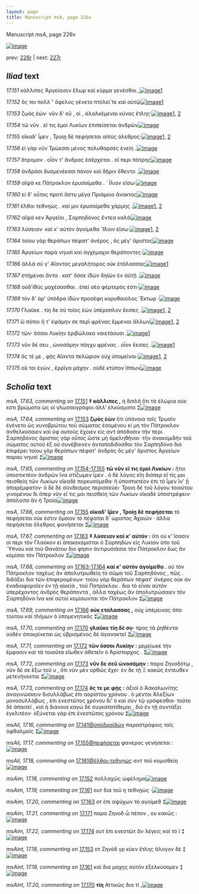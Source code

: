 ```yaml
---
layout: page
title: Manuscript msA, page 226v
---
```


Manuscript msA, page 226v

[![image](http://www.homermultitext.org/iipsrv?OBJ=IIP,1.0&FIF=/project/homer/pyramidal/deepzoom/hmt/vaimg/2017a/VA226VN_0728.tif&WID=100&CVT=JPEG)](http://www.homermultitext.org/ict2/?urn=urn:cite2:hmt:vaimg.2017a:VA226VN_0728)

prev:  [226r](../226r/) | next:  [227r](../227r/)

## *Iliad* text

*17.151* <a id="17.151"/> κάλλιπες Ἀργείοισιν ἕλωρ καὶ κῦρμα γενέσθαι ,[![image](http://www.homermultitext.org/iipsrv?OBJ=IIP,1.0&FIF=/project/homer/pyramidal/deepzoom/hmt/vaimg/2017a/VA226VN_0728.tif&RGN=0.483,0.2201,0.376,0.0285&WID=1000&CVT=JPEG)](http://www.homermultitext.org/ict2/?urn=urn:cite2:hmt:vaimg.2017a:VA226VN_0728@0.483,0.2201,0.376,0.0285)[1](#msA_17.63)

*17.152* <a id="17.152"/> ὅς τοι πολλ`' ὄφελος γένετο πτόλεί̈ τε καὶ αὐτῷ[![image](http://www.homermultitext.org/iipsrv?OBJ=IIP,1.0&FIF=/project/homer/pyramidal/deepzoom/hmt/vaimg/2017a/VA226VN_0728.tif&RGN=0.481,0.2412,0.369,0.0248&WID=1000&CVT=JPEG)](http://www.homermultitext.org/ict2/?urn=urn:cite2:hmt:vaimg.2017a:VA226VN_0728@0.481,0.2412,0.369,0.0248)[1](#msAim_17.18)

*17.153* <a id="17.153"/> ζωὸς ἐών· νῦν δ' οὔ , οἱ , ἀλαλκέμεναι κύνας ἔτλης·[![image](http://www.homermultitext.org/iipsrv?OBJ=IIP,1.0&FIF=/project/homer/pyramidal/deepzoom/hmt/vaimg/2017a/VA226VN_0728.tif&RGN=0.483,0.2592,0.411,0.0248&WID=1000&CVT=JPEG)](http://www.homermultitext.org/ict2/?urn=urn:cite2:hmt:vaimg.2017a:VA226VN_0728@0.483,0.2592,0.411,0.0248)[1](#msAint_17.18), [2](#msA_17.64)

*17.154* <a id="17.154"/> τῶ νῦν . εἴ τις ἐμοὶ Λυκίων ἐπιπείσεται ἀνδρῶν[![image](http://www.homermultitext.org/iipsrv?OBJ=IIP,1.0&FIF=/project/homer/pyramidal/deepzoom/hmt/vaimg/2017a/VA226VN_0728.tif&RGN=0.485,0.278,0.411,0.0248&WID=1000&CVT=JPEG)](http://www.homermultitext.org/ict2/?urn=urn:cite2:hmt:vaimg.2017a:VA226VN_0728@0.485,0.278,0.411,0.0248)

*17.155* <a id="17.155"/> οἴκαδ' ΐμεν , Τροίῃ δὲ πεφήσεται αἰπὺς όλεθρος·[![image](http://www.homermultitext.org/iipsrv?OBJ=IIP,1.0&FIF=/project/homer/pyramidal/deepzoom/hmt/vaimg/2017a/VA226VN_0728.tif&RGN=0.488,0.2968,0.411,0.0248&WID=1000&CVT=JPEG)](http://www.homermultitext.org/ict2/?urn=urn:cite2:hmt:vaimg.2017a:VA226VN_0728@0.488,0.2968,0.411,0.0248)[1](#msAil_17.17), [2](#msA_17.66)

*17.156* <a id="17.156"/> εἰ γὰρ νῦν Τρώεσσι μένος πολυθαρσὲς ἐνείη .[![image](http://www.homermultitext.org/iipsrv?OBJ=IIP,1.0&FIF=/project/homer/pyramidal/deepzoom/hmt/vaimg/2017a/VA226VN_0728.tif&RGN=0.491,0.3171,0.372,0.0203&WID=1000&CVT=JPEG)](http://www.homermultitext.org/ict2/?urn=urn:cite2:hmt:vaimg.2017a:VA226VN_0728@0.491,0.3171,0.372,0.0203)

*17.157* <a id="17.157"/> ἄτρομον . οἷόν τ' ἄνδρας ἐσἔρχεται . οἳ περι πάτρης[![image](http://www.homermultitext.org/iipsrv?OBJ=IIP,1.0&FIF=/project/homer/pyramidal/deepzoom/hmt/vaimg/2017a/VA226VN_0728.tif&RGN=0.49,0.3351,0.401,0.0203&WID=1000&CVT=JPEG)](http://www.homermultitext.org/ict2/?urn=urn:cite2:hmt:vaimg.2017a:VA226VN_0728@0.49,0.3351,0.401,0.0203)

*17.158* <a id="17.158"/> ἀνδράσι δυσμενέεσσι πόνον καὶ δῆριν ἔθεντο .[![image](http://www.homermultitext.org/iipsrv?OBJ=IIP,1.0&FIF=/project/homer/pyramidal/deepzoom/hmt/vaimg/2017a/VA226VN_0728.tif&RGN=0.489,0.3546,0.38,0.0225&WID=1000&CVT=JPEG)](http://www.homermultitext.org/ict2/?urn=urn:cite2:hmt:vaimg.2017a:VA226VN_0728@0.489,0.3546,0.38,0.0225)

*17.159* <a id="17.159"/> αῖψά κε Πάτροκλον ἐρυσαίμεθα . ΄ Ϊλιον εἴσω·[![image](http://www.homermultitext.org/iipsrv?OBJ=IIP,1.0&FIF=/project/homer/pyramidal/deepzoom/hmt/vaimg/2017a/VA226VN_0728.tif&RGN=0.495,0.3734,0.386,0.0225&WID=1000&CVT=JPEG)](http://www.homermultitext.org/ict2/?urn=urn:cite2:hmt:vaimg.2017a:VA226VN_0728@0.495,0.3734,0.386,0.0225)

*17.160* <a id="17.160"/> εἰ δ' οὗτος προτὶ ἄστυ μέγα Πριάμοιο ἄνακτος[![image](http://www.homermultitext.org/iipsrv?OBJ=IIP,1.0&FIF=/project/homer/pyramidal/deepzoom/hmt/vaimg/2017a/VA226VN_0728.tif&RGN=0.491,0.3914,0.393,0.0225&WID=1000&CVT=JPEG)](http://www.homermultitext.org/ict2/?urn=urn:cite2:hmt:vaimg.2017a:VA226VN_0728@0.491,0.3914,0.393,0.0225)

*17.161* <a id="17.161"/> ἔλθοι τεθνηὼς . καί μιν ἐρυσαίμεθα χάρμης .[![image](http://www.homermultitext.org/iipsrv?OBJ=IIP,1.0&FIF=/project/homer/pyramidal/deepzoom/hmt/vaimg/2017a/VA226VN_0728.tif&RGN=0.485,0.4095,0.398,0.0285&WID=1000&CVT=JPEG)](http://www.homermultitext.org/ict2/?urn=urn:cite2:hmt:vaimg.2017a:VA226VN_0728@0.485,0.4095,0.398,0.0285)[1](#msAint_17.19), [2](#msAim_17.19)

*17.162* <a id="17.162"/> αῖψά κεν Ἀργεῖοι , Σαρπηδόνος ἔντεα καλὰ[![image](http://www.homermultitext.org/iipsrv?OBJ=IIP,1.0&FIF=/project/homer/pyramidal/deepzoom/hmt/vaimg/2017a/VA226VN_0728.tif&RGN=0.486,0.4298,0.398,0.0263&WID=1000&CVT=JPEG)](http://www.homermultitext.org/ict2/?urn=urn:cite2:hmt:vaimg.2017a:VA226VN_0728@0.486,0.4298,0.398,0.0263)

*17.163* <a id="17.163"/> λύσειαν· καί κ' αὐτὸν ἀγοίμεθα Ἴ̈λιον εἴσω·[![image](http://www.homermultitext.org/iipsrv?OBJ=IIP,1.0&FIF=/project/homer/pyramidal/deepzoom/hmt/vaimg/2017a/VA226VN_0728.tif&RGN=0.486,0.4493,0.379,0.0263&WID=1000&CVT=JPEG)](http://www.homermultitext.org/ict2/?urn=urn:cite2:hmt:vaimg.2017a:VA226VN_0728@0.486,0.4493,0.379,0.0263)[1](#msAim_17.20), [2](#msA_17.67)

*17.164* <a id="17.164"/> τοίου γὰρ θεράπων πέφατ' ἀνέρος , ὃς μέγ' ἄριστος[![image](http://www.homermultitext.org/iipsrv?OBJ=IIP,1.0&FIF=/project/homer/pyramidal/deepzoom/hmt/vaimg/2017a/VA226VN_0728.tif&RGN=0.488,0.4673,0.398,0.0263&WID=1000&CVT=JPEG)](http://www.homermultitext.org/ict2/?urn=urn:cite2:hmt:vaimg.2017a:VA226VN_0728@0.488,0.4673,0.398,0.0263)

*17.165* <a id="17.165"/> Ἀργείων παρὰ νηυσὶ καὶ ἀγχέμαχοι θεράποντες·[![image](http://www.homermultitext.org/iipsrv?OBJ=IIP,1.0&FIF=/project/homer/pyramidal/deepzoom/hmt/vaimg/2017a/VA226VN_0728.tif&RGN=0.485,0.4853,0.398,0.0263&WID=1000&CVT=JPEG)](http://www.homermultitext.org/ict2/?urn=urn:cite2:hmt:vaimg.2017a:VA226VN_0728@0.485,0.4853,0.398,0.0263)

*17.166* <a id="17.166"/> ἀλλὰ σύ γ' Αἴαντος μεγαλήτορος οὐκ ἐτάλασσας[![image](http://www.homermultitext.org/iipsrv?OBJ=IIP,1.0&FIF=/project/homer/pyramidal/deepzoom/hmt/vaimg/2017a/VA226VN_0728.tif&RGN=0.485,0.5056,0.398,0.0263&WID=1000&CVT=JPEG)](http://www.homermultitext.org/ict2/?urn=urn:cite2:hmt:vaimg.2017a:VA226VN_0728@0.485,0.5056,0.398,0.0263)[1](#msA_17.69)

*17.167* <a id="17.167"/> στήμεναι ἄντα . κατ' ὄσσε ἰ̈̈δὼν δηί̈ων ἐν ἀϋτῇ .[![image](http://www.homermultitext.org/iipsrv?OBJ=IIP,1.0&FIF=/project/homer/pyramidal/deepzoom/hmt/vaimg/2017a/VA226VN_0728.tif&RGN=0.488,0.5237,0.419,0.0263&WID=1000&CVT=JPEG)](http://www.homermultitext.org/ict2/?urn=urn:cite2:hmt:vaimg.2017a:VA226VN_0728@0.488,0.5237,0.419,0.0263)

*17.168* <a id="17.168"/> οὐδ'ἰ̈θὺς μαχέσασθαι . ἐπεὶ σέο φέρτερός ἐστι·[![image](http://www.homermultitext.org/iipsrv?OBJ=IIP,1.0&FIF=/project/homer/pyramidal/deepzoom/hmt/vaimg/2017a/VA226VN_0728.tif&RGN=0.484,0.5455,0.411,0.0225&WID=1000&CVT=JPEG)](http://www.homermultitext.org/ict2/?urn=urn:cite2:hmt:vaimg.2017a:VA226VN_0728@0.484,0.5455,0.411,0.0225)

*17.169* <a id="17.169"/> τὸν δ' ὰρ' ὑπόδρα ἰ̈δὼν προσέφη κορυθαιόλος Ἕκτωρ ·[![image](http://www.homermultitext.org/iipsrv?OBJ=IIP,1.0&FIF=/project/homer/pyramidal/deepzoom/hmt/vaimg/2017a/VA226VN_0728.tif&RGN=0.487,0.5635,0.42,0.0225&WID=1000&CVT=JPEG)](http://www.homermultitext.org/ict2/?urn=urn:cite2:hmt:vaimg.2017a:VA226VN_0728@0.487,0.5635,0.42,0.0225)

*17.170* <a id="17.170"/> Γλαῦκε . τίη δε σὺ τοῖος ἐὼν ὑπέροπλον ἔειπες .[![image](http://www.homermultitext.org/iipsrv?OBJ=IIP,1.0&FIF=/project/homer/pyramidal/deepzoom/hmt/vaimg/2017a/VA226VN_0728.tif&RGN=0.484,0.5823,0.42,0.0225&WID=1000&CVT=JPEG)](http://www.homermultitext.org/ict2/?urn=urn:cite2:hmt:vaimg.2017a:VA226VN_0728@0.484,0.5823,0.42,0.0225)[1](#msA_17.70), [2](#msAint_17.20)

*17.171* <a id="17.171"/> ὢ πόποι ῆ τ' ἐφάμην σε περὶ φρένας ἔμμεναι ἄλλων[![image](http://www.homermultitext.org/iipsrv?OBJ=IIP,1.0&FIF=/project/homer/pyramidal/deepzoom/hmt/vaimg/2017a/VA226VN_0728.tif&RGN=0.482,0.6018,0.439,0.0225&WID=1000&CVT=JPEG)](http://www.homermultitext.org/ict2/?urn=urn:cite2:hmt:vaimg.2017a:VA226VN_0728@0.482,0.6018,0.439,0.0225)[1](#msAil_17.19), [2](#msAim_17.21)

*17.172* <a id="17.172"/> τῶν· ὅσσοι Λυκίην ἐριβώλακα ναιετάουσι .[![image](http://www.homermultitext.org/iipsrv?OBJ=IIP,1.0&FIF=/project/homer/pyramidal/deepzoom/hmt/vaimg/2017a/VA226VN_0728.tif&RGN=0.483,0.6206,0.38,0.0225&WID=1000&CVT=JPEG)](http://www.homermultitext.org/ict2/?urn=urn:cite2:hmt:vaimg.2017a:VA226VN_0728@0.483,0.6206,0.38,0.0225)[1](#msA_17.71)

*17.173* <a id="17.173"/> νῦν δέ σευ , ὠνοσάμην πάγχυ φρένας . οἷον ἔειπες .[![image](http://www.homermultitext.org/iipsrv?OBJ=IIP,1.0&FIF=/project/homer/pyramidal/deepzoom/hmt/vaimg/2017a/VA226VN_0728.tif&RGN=0.491,0.6379,0.405,0.0255&WID=1000&CVT=JPEG)](http://www.homermultitext.org/ict2/?urn=urn:cite2:hmt:vaimg.2017a:VA226VN_0728@0.491,0.6379,0.405,0.0255)[1](#msA_17.72)

*17.174* <a id="17.174"/> ὅς τέ με , φῂς Αἴαντα πελώριον οὐχ ὑπομεῖναι·[![image](http://www.homermultitext.org/iipsrv?OBJ=IIP,1.0&FIF=/project/homer/pyramidal/deepzoom/hmt/vaimg/2017a/VA226VN_0728.tif&RGN=0.492,0.6566,0.385,0.024&WID=1000&CVT=JPEG)](http://www.homermultitext.org/ict2/?urn=urn:cite2:hmt:vaimg.2017a:VA226VN_0728@0.492,0.6566,0.385,0.024)[1](#msA_17.73), [2](#msAim_17.22)

*17.175* <a id="17.175"/> οὔ τοι ἐγὼν , ἔρρῑγα μάχην . οὐδὲ κτύπον ἵππων[![image](http://www.homermultitext.org/iipsrv?OBJ=IIP,1.0&FIF=/project/homer/pyramidal/deepzoom/hmt/vaimg/2017a/VA226VN_0728.tif&RGN=0.495,0.6777,0.385,0.024&WID=1000&CVT=JPEG)](http://www.homermultitext.org/ict2/?urn=urn:cite2:hmt:vaimg.2017a:VA226VN_0728@0.495,0.6777,0.385,0.024)

## *Scholia* text

*msA, 17.63, commenting on* [17.151](#17.151)  <a id="msA_17.63"/> **‡ κάλλιπες ,** ἡ διπλῆ ὅτι τὰ ἐλώρια οὐκ εστι βρώματα ὡς οἱ γλωσσογράφοι ἀλλ' ἐλκύσματα ⁑[![image](http://www.homermultitext.org/iipsrv?OBJ=IIP,1.0&FIF=/project/homer/pyramidal/deepzoom/hmt/vaimg/2017a/VA226VN_0728.tif&RGN=0.234,0.1037,0.509,0.0248&WID=1000&CVT=JPEG)](http://www.homermultitext.org/ict2/?urn=urn:cite2:hmt:vaimg.2017a:VA226VN_0728@0.234,0.1037,0.509,0.0248)

*msA, 17.64, commenting on* [17.153](#17.153)  <a id="msA_17.64"/> **ζῳὸς ἐὼν** ὅτι ὑπόνοια τοῖς Τρωσὶν ἐγένετο ὡς κυνοβρώτου τοῦ σώματος ἐσομένου εἰ μη τὸν Πάτροκλον ἀνθελκύσαιεν καὶ ὑφ αυτοὺς ἔχοιεν εἰς αντ ἀπόδοσιν τὴν περι Σαρπηδόνος ἄριστος γὰρ οὗτος ὥστε μὴ ἀμεληθῆναι· τὴν ἀνακομιδὴν τοῦ σώματος αὐτοῦ ἐξ οῦ συνέβαινεν ἀνταποδιδοσθαι τὸν Σαρπηδόνα διὸ ἐπιφέρει τοίου γὰρ θεράπων πέφατ' ἀνδρὸς ὃς μέγ' ἄριστος Ἀργείων παραυ νηυσὶ ⁑[![image](http://www.homermultitext.org/iipsrv?OBJ=IIP,1.0&FIF=/project/homer/pyramidal/deepzoom/hmt/vaimg/2017a/VA226VN_0728.tif&RGN=0.223,0.1059,0.665,0.0571&WID=1000&CVT=JPEG)](http://www.homermultitext.org/ict2/?urn=urn:cite2:hmt:vaimg.2017a:VA226VN_0728@0.223,0.1059,0.665,0.0571)

*msA, 17.65, commenting on* [17.154-17.155](#17.154-17.155)  <a id="msA_17.65"/> **τῶ νῦν εἴ τις ἐμοὶ Λυκίων :** ἤτοι ὑποστικτέον ἀνδρῶν ἵνα στίζωμεν ΐμεν . ὁ δὲ λόγος εἴη διόπερ εἴ τίς μοι πεισθείη τῶν Λυκίων οἵκαδὲ πορευσόμεθα· ἢ ὑποστικτέον ἐπι τὸ ΐμεν ἵν' ᾖ ἀπαρέμφατον· ὁ δὲ δὲ σύνδεσμος περισσεύει· Τροιη δὲ τοῦ λόγου τοιούτου γινομένου δι ὅπερ νῦν εἴ τις μοι πεισθείη τῶν Λυκίων οἴκαδὲ ὑποστρέφειν· ἀπόλοιτο ἂν ἡ Τροία[![image](http://www.homermultitext.org/iipsrv?OBJ=IIP,1.0&FIF=/project/homer/pyramidal/deepzoom/hmt/vaimg/2017a/VA226VN_0728.tif&RGN=0.239,0.157,0.653,0.0376&WID=1000&CVT=JPEG)](http://www.homermultitext.org/ict2/?urn=urn:cite2:hmt:vaimg.2017a:VA226VN_0728@0.239,0.157,0.653,0.0376)

*msA, 17.66, commenting on* [17.155](#17.155)  <a id="msA_17.66"/> **οἴκαδ' ἴ̈μεν , Τροίῃ δὲ πεφήσεται** τὸ πεφήσεται οὐκ έστιν ὅμοιον τὸ πέφαται δ' ώριστος Ἀχαιῶν · ἀλλα πεφήσεται ὄλεθρος φανήσεται ⁑[![image](http://www.homermultitext.org/iipsrv?OBJ=IIP,1.0&FIF=/project/homer/pyramidal/deepzoom/hmt/vaimg/2017a/VA226VN_0728.tif&RGN=0.233,0.1908,0.221,0.0473&WID=1000&CVT=JPEG)](http://www.homermultitext.org/ict2/?urn=urn:cite2:hmt:vaimg.2017a:VA226VN_0728@0.233,0.1908,0.221,0.0473)

*msA, 17.67, commenting on* [17.163](#17.163)  <a id="msA_17.67"/> **‡ λύσειαν καί κ' αὐτὸν :** ὅτι οὐ κ’ ἴσασιν οἱ περι τὸν Γλαῦκον εἰ ἀποκεκόμισται ὁ Σαρπηδὼν εἰς Λυκίαν ὑπο τοῦ Ὕπνου καὶ τοῦ Θανάτου διο φησιν ἀντιρυσιᾶσαι τὸν Πάτροκλον ἔως ἂν κομίσαι τὸν Πάτροκλον ⁑[![image](http://www.homermultitext.org/iipsrv?OBJ=IIP,1.0&FIF=/project/homer/pyramidal/deepzoom/hmt/vaimg/2017a/VA226VN_0728.tif&RGN=0.225,0.438,0.221,0.0751&WID=1000&CVT=JPEG)](http://www.homermultitext.org/ict2/?urn=urn:cite2:hmt:vaimg.2017a:VA226VN_0728@0.225,0.438,0.221,0.0751)

*msA, 17.68, commenting on* [17.163-17.164](#17.163-17.164)  <a id="msA_17.68"/> **καί κ' αὐτὸν ἀγοίμεθα .** οὐ τὸν Πάτροκλον ταχέως ἂν ἀπολυτρωθείη τὸ σῶμα τοῦ Σαρπηδόνος , πῶς . διδάξει δια τῶν ἐπιφερομένων· τοίου γὰρ θεράπων πέφατ' ἀνέρος οὐκ ὰν έναδιαφοροῖεν ἐν τῇ αἰκείά , τοῦ Πατρόκλου . δια τὸ εἶναι αὐτὸν ὑπερέχοντος ἀνδρὸς θεράποντα , ἀλλα ταχέως ἂν ἀπολυτρώσαιεν τὸν Σαρπηδόνα ἵνα καὶ αὐτοὶ κομίσωνται τὸν Πάτροκλον ⁑[![image](http://www.homermultitext.org/iipsrv?OBJ=IIP,1.0&FIF=/project/homer/pyramidal/deepzoom/hmt/vaimg/2017a/VA226VN_0728.tif&RGN=0.228,0.5094,0.219,0.1104&WID=1000&CVT=JPEG)](http://www.homermultitext.org/ict2/?urn=urn:cite2:hmt:vaimg.2017a:VA226VN_0728@0.228,0.5094,0.219,0.1104)

*msA, 17.69, commenting on* [17.166](#17.166)  <a id="msA_17.69"/> **οὐκ εταλασσας ,** οὐχ ὑπέμεινας ἀπο τούτου καὶ τλήμων ὁ ὑπομενητικός ⁑[![image](http://www.homermultitext.org/iipsrv?OBJ=IIP,1.0&FIF=/project/homer/pyramidal/deepzoom/hmt/vaimg/2017a/VA226VN_0728.tif&RGN=0.223,0.6138,0.222,0.0293&WID=1000&CVT=JPEG)](http://www.homermultitext.org/ict2/?urn=urn:cite2:hmt:vaimg.2017a:VA226VN_0728@0.223,0.6138,0.222,0.0293)

*msA, 17.70, commenting on* [17.170](#17.170)  <a id="msA_17.70"/> **γλαῦκε τίη δὲ συ·** προς τὰ ῥηθέντα οὐδὲν ἀποκρίνεται ὡς ὑβρισμένος δὲ ἀγανακτεῖ ⁑[![image](http://www.homermultitext.org/iipsrv?OBJ=IIP,1.0&FIF=/project/homer/pyramidal/deepzoom/hmt/vaimg/2017a/VA226VN_0728.tif&RGN=0.23,0.6389,0.206,0.0368&WID=1000&CVT=JPEG)](http://www.homermultitext.org/ict2/?urn=urn:cite2:hmt:vaimg.2017a:VA226VN_0728@0.23,0.6389,0.206,0.0368)

*msA, 17.71, commenting on* [17.172](#17.172)  <a id="msA_17.71"/> **τῶν ὅσσοι Λυκίην :** μεμείωκε τὴν ἔμφασιν καὶ τὰ τοιαῦτα εἴωθεν ἀθετεῖν ὁ Ἀρίσταρχος . ⁑[![image](http://www.homermultitext.org/iipsrv?OBJ=IIP,1.0&FIF=/project/homer/pyramidal/deepzoom/hmt/vaimg/2017a/VA226VN_0728.tif&RGN=0.23,0.6607,0.206,0.0383&WID=1000&CVT=JPEG)](http://www.homermultitext.org/ict2/?urn=urn:cite2:hmt:vaimg.2017a:VA226VN_0728@0.23,0.6607,0.206,0.0383)

*msA, 17.72, commenting on* [17.173](#17.173)  <a id="msA_17.72"/> **νῦν δε σεῦ ὡνοσάμην :** παρα Ζηνοδότῳ , νῦν δέ σε ἔξω τοῦ υ , ὅτι νῦν μὲν ορθῶς ἔχει· ἐν δε τῇ Ξ κακῶς ἐντευθεν μετενήνεκται ⁑[![image](http://www.homermultitext.org/iipsrv?OBJ=IIP,1.0&FIF=/project/homer/pyramidal/deepzoom/hmt/vaimg/2017a/VA226VN_0728.tif&RGN=0.228,0.6972,0.288,0.0376&WID=1000&CVT=JPEG)](http://www.homermultitext.org/ict2/?urn=urn:cite2:hmt:vaimg.2017a:VA226VN_0728@0.228,0.6972,0.288,0.0376)

*msA, 17.73, commenting on* [17.174](#17.174)  <a id="msA_17.73"/> **ὅς τε με φῂς :** ἀξιοῖ ὁ Ἀσκαλωνίτης ἀναγινώσκειν δισυλλάβως ἐπι αορίστου χρόνου . ὁ μέντοι Ἀλεξίων μονοσυλλάβως , ἐπι ενεστῶτος χρόνου δι’ ὸ καὶ σὺν τῷ γράφεσθαι· τοῦτο δὲ ἀπαιτεῖ , καὶ ἡ διάνοια καγὼ δὲ συγκατατίθεμαι , διὸ ἐν τῇ συντάξει ἐγκλιτέον· ὀξύνεται γὰρ ἐπι ἐνεστῶτος χρόνου ⁑[![image](http://www.homermultitext.org/iipsrv?OBJ=IIP,1.0&FIF=/project/homer/pyramidal/deepzoom/hmt/vaimg/2017a/VA226VN_0728.tif&RGN=0.23,0.7153,0.672,0.0443&WID=1000&CVT=JPEG)](http://www.homermultitext.org/ict2/?urn=urn:cite2:hmt:vaimg.2017a:VA226VN_0728@0.23,0.7153,0.672,0.0443)

*msAil, 17.16, commenting on* [17.141@ὑπόδραϊδὼν](#17.141@ὑπόδραϊδὼν)  <a id="msAil_17.16"/> παραστρόφοις τοῖς ὀφθαλμοῖς ⁑[![image](http://www.homermultitext.org/iipsrv?OBJ=IIP,1.0&FIF=/project/homer/pyramidal/deepzoom/hmt/vaimg/2017a/VA226VN_0728.tif&RGN=0.699,0.2923,0.091,0.0165&WID=1000&CVT=JPEG)](http://www.homermultitext.org/ict2/?urn=urn:cite2:hmt:vaimg.2017a:VA226VN_0728@0.699,0.2923,0.091,0.0165)

*msAil, 17.17, commenting on* [17.155@πεφήσεται](#17.155@πεφήσεται)  <a id="msAil_17.17"/> φανερος γενήσεται :[![image](http://www.homermultitext.org/iipsrv?OBJ=IIP,1.0&FIF=/project/homer/pyramidal/deepzoom/hmt/vaimg/2017a/VA226VN_0728.tif&RGN=0.524,0.405,0.066,0.0135&WID=1000&CVT=JPEG)](http://www.homermultitext.org/ict2/?urn=urn:cite2:hmt:vaimg.2017a:VA226VN_0728@0.524,0.405,0.066,0.0135)

*msAil, 17.18, commenting on* [17.161@ἔλθοι-τεθνῃὼς](#17.161@ἔλθοι-τεθνῃὼς)  <a id="msAil_17.18"/> αντ τοῦ κομισθείη[![image](http://www.homermultitext.org/iipsrv?OBJ=IIP,1.0&FIF=/project/homer/pyramidal/deepzoom/hmt/vaimg/2017a/VA226VN_0728.tif&RGN=0.642,0.5965,0.083,0.0158&WID=1000&CVT=JPEG)](http://www.homermultitext.org/ict2/?urn=urn:cite2:hmt:vaimg.2017a:VA226VN_0728@0.642,0.5965,0.083,0.0158)

*msAim, 17.18, commenting on* [17.152](#17.152)  <a id="msAim_17.18"/> πολλαχῶς ὠφέλημα[![image](http://www.homermultitext.org/iipsrv?OBJ=IIP,1.0&FIF=/project/homer/pyramidal/deepzoom/hmt/vaimg/2017a/VA226VN_0728.tif&RGN=0.409,0.2434,0.077,0.0203&WID=1000&CVT=JPEG)](http://www.homermultitext.org/ict2/?urn=urn:cite2:hmt:vaimg.2017a:VA226VN_0728@0.409,0.2434,0.077,0.0203)

*msAim, 17.19, commenting on* [17.161](#17.161)  <a id="msAim_17.19"/> ουτ δια τοῦ η τεθνῃὼς ·[![image](http://www.homermultitext.org/iipsrv?OBJ=IIP,1.0&FIF=/project/homer/pyramidal/deepzoom/hmt/vaimg/2017a/VA226VN_0728.tif&RGN=0.444,0.4102,0.048,0.0248&WID=1000&CVT=JPEG)](http://www.homermultitext.org/ict2/?urn=urn:cite2:hmt:vaimg.2017a:VA226VN_0728@0.444,0.4102,0.048,0.0248)

*msAim, 17.20, commenting on* [17.163](#17.163)  <a id="msAim_17.20"/> οτ ἐπι αψύχων τὸ αγοίμεθ ⁑[![image](http://www.homermultitext.org/iipsrv?OBJ=IIP,1.0&FIF=/project/homer/pyramidal/deepzoom/hmt/vaimg/2017a/VA226VN_0728.tif&RGN=0.44,0.4523,0.048,0.0316&WID=1000&CVT=JPEG)](http://www.homermultitext.org/ict2/?urn=urn:cite2:hmt:vaimg.2017a:VA226VN_0728@0.44,0.4523,0.048,0.0316)

*msAim, 17.21, commenting on* [17.171](#17.171)  <a id="msAim_17.21"/> παρα Ζηνοδ ὦ πέπον , ου κακῶς :[![image](http://www.homermultitext.org/iipsrv?OBJ=IIP,1.0&FIF=/project/homer/pyramidal/deepzoom/hmt/vaimg/2017a/VA226VN_0728.tif&RGN=0.437,0.6026,0.053,0.0255&WID=1000&CVT=JPEG)](http://www.homermultitext.org/ict2/?urn=urn:cite2:hmt:vaimg.2017a:VA226VN_0728@0.437,0.6026,0.053,0.0255)

*msAim, 17.22, commenting on* [17.174](#17.174)  <a id="msAim_17.22"/> ουτ ἐπι ενεστῶτ ἂν λέγεις καὶ τὸ ϊ ⁑[![image](http://www.homermultitext.org/iipsrv?OBJ=IIP,1.0&FIF=/project/homer/pyramidal/deepzoom/hmt/vaimg/2017a/VA226VN_0728.tif&RGN=0.432,0.6627,0.066,0.0293&WID=1000&CVT=JPEG)](http://www.homermultitext.org/ict2/?urn=urn:cite2:hmt:vaimg.2017a:VA226VN_0728@0.432,0.6627,0.066,0.0293)

*msAint, 17.18, commenting on* [17.153](#17.153)  <a id="msAint_17.18"/> oτ Ζηνόδ γρ κύεν ἔτλης ἄλογον δέ ⁑[![image](http://www.homermultitext.org/iipsrv?OBJ=IIP,1.0&FIF=/project/homer/pyramidal/deepzoom/hmt/vaimg/2017a/VA226VN_0728.tif&RGN=0.857,0.2524,0.074,0.0353&WID=1000&CVT=JPEG)](http://www.homermultitext.org/ict2/?urn=urn:cite2:hmt:vaimg.2017a:VA226VN_0728@0.857,0.2524,0.074,0.0353)

*msAint, 17.19, commenting on* [17.161](#17.161)  <a id="msAint_17.19"/> καὶ δια μαχης αὐτὸν ἐξελκύσομεν ⁑[![image](http://www.homermultitext.org/iipsrv?OBJ=IIP,1.0&FIF=/project/homer/pyramidal/deepzoom/hmt/vaimg/2017a/VA226VN_0728.tif&RGN=0.871,0.4072,0.055,0.0466&WID=1000&CVT=JPEG)](http://www.homermultitext.org/ict2/?urn=urn:cite2:hmt:vaimg.2017a:VA226VN_0728@0.871,0.4072,0.055,0.0466)

*msAint, 17.20, commenting on* [17.170](#17.170)  <a id="msAint_17.20"/> **τίη** Αττικῶς δια τί ,[![image](http://www.homermultitext.org/iipsrv?OBJ=IIP,1.0&FIF=/project/homer/pyramidal/deepzoom/hmt/vaimg/2017a/VA226VN_0728.tif&RGN=0.882,0.5853,0.044,0.024&WID=1000&CVT=JPEG)](http://www.homermultitext.org/ict2/?urn=urn:cite2:hmt:vaimg.2017a:VA226VN_0728@0.882,0.5853,0.044,0.024)